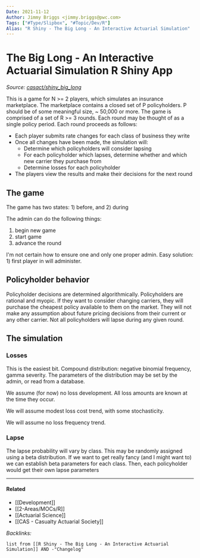 ```yaml
---
Date: 2021-11-12
Author: Jimmy Briggs <jimmy.briggs@pwc.com>
Tags: ["#Type/Slipbox", "#Topic/Dev/R"]
Alias: "R Shiny - The Big Long - An Interactive Actuarial Simulation"
---
```


# The Big Long - An Interactive Actuarial Simulation R Shiny App

*Source: [casact/shiny_big_long](https://github.com/casact/shiny_big_long)*

This is a game for N >= 2 players, which simulates an insurance marketplace. The marketplace contains a closed set of P policyholders. P should be of some meaningful size, ~ 50,000 or more. The game is comprised of a set of R >= 3 rounds. Each round may be thought of as a single policy period. Each round proceeds as follows:

* Each player submits rate changes for each class of business they write
* Once all changes have been made, the simulation will:
    * Determine which policyholders will consider lapsing
    * For each policyholder which lapses, determine whether and which new carrier they purchase from
    * Determine losses for each policyholder
* The players view the results and make their decisions for the next round

## The game 

The game has two states: 1) before, and 2) during 

The admin can do the following things: 

1. begin new game
2. start game
3. advance the round

I'm not certain how to ensure one and only one proper admin. Easy solution: 1) first player in will administer.

## Policyholder behavior

Policyholder decisions are determined algorithmically. Policyholders are rational and myopic. If they want to consider changing carriers, they will purchase the cheapest policy available to them on the market. They will not make any assumption about future pricing decisions from their current or any other carrier. Not all policyholders will lapse during any given round.

## The simulation

### Losses

This is the easiest bit. Compound distribution: negative binomial frequency, gamma severity. The parameters of the distribution may be set by the admin, or read from a database.

We assume (for now) no loss development. All loss amounts are known at the time they occur.

We will assume modest loss cost trend, with some stochasticity.

We will assume no loss frequency trend.

### Lapse

The lapse probability will vary by class. This may be randomly assigned using a beta distribution. If we want to get really fancy (and I might want to) we can establish beta parameters for each class. Then, each policyholder would get their own lapse parameters


***

#### Related

- [[Development]]
- [[2-Areas/MOCs/R]]
- [[Actuarial Science]]
- [[CAS - Casualty Actuarial Society]]


*Backlinks:*

```dataview
list from [[R Shiny - The Big Long - An Interactive Actuarial Simulation]] AND -"Changelog"
```